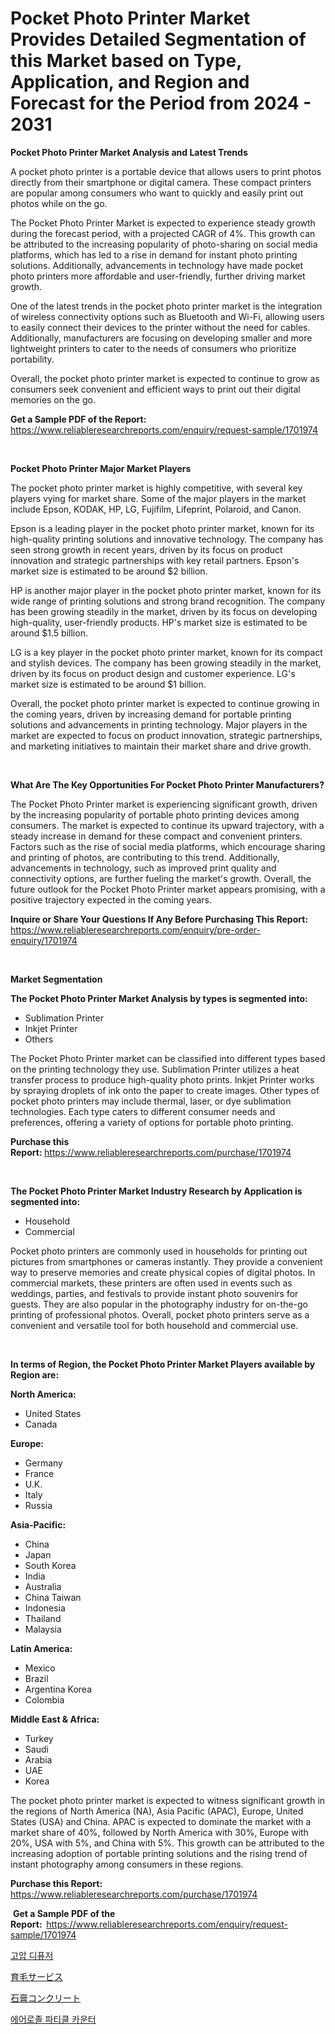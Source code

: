 <p><h1>Pocket Photo Printer Market Provides Detailed Segmentation of this Market based on Type, Application, and Region and Forecast for the Period from 2024 - 2031</h1></p><p><strong>Pocket Photo Printer Market Analysis and Latest Trends</strong></p>
<p><p>A pocket photo printer is a portable device that allows users to print photos directly from their smartphone or digital camera. These compact printers are popular among consumers who want to quickly and easily print out photos while on the go.</p><p>The Pocket Photo Printer Market is expected to experience steady growth during the forecast period, with a projected CAGR of 4%. This growth can be attributed to the increasing popularity of photo-sharing on social media platforms, which has led to a rise in demand for instant photo printing solutions. Additionally, advancements in technology have made pocket photo printers more affordable and user-friendly, further driving market growth.</p><p>One of the latest trends in the pocket photo printer market is the integration of wireless connectivity options such as Bluetooth and Wi-Fi, allowing users to easily connect their devices to the printer without the need for cables. Additionally, manufacturers are focusing on developing smaller and more lightweight printers to cater to the needs of consumers who prioritize portability.</p><p>Overall, the pocket photo printer market is expected to continue to grow as consumers seek convenient and efficient ways to print out their digital memories on the go.</p></p>
<p><strong>Get a Sample PDF of the Report:&nbsp;</strong> <a href="https://www.reliableresearchreports.com/enquiry/request-sample/1701974">https://www.reliableresearchreports.com/enquiry/request-sample/1701974</a></p>
<p>&nbsp;</p>
<p><strong>Pocket Photo Printer Major Market Players</strong></p>
<p><p>The pocket photo printer market is highly competitive, with several key players vying for market share. Some of the major players in the market include Epson, KODAK, HP, LG, Fujifilm, Lifeprint, Polaroid, and Canon.</p><p>Epson is a leading player in the pocket photo printer market, known for its high-quality printing solutions and innovative technology. The company has seen strong growth in recent years, driven by its focus on product innovation and strategic partnerships with key retail partners. Epson's market size is estimated to be around $2 billion.</p><p>HP is another major player in the pocket photo printer market, known for its wide range of printing solutions and strong brand recognition. The company has been growing steadily in the market, driven by its focus on developing high-quality, user-friendly products. HP's market size is estimated to be around $1.5 billion.</p><p>LG is a key player in the pocket photo printer market, known for its compact and stylish devices. The company has been growing steadily in the market, driven by its focus on product design and customer experience. LG's market size is estimated to be around $1 billion.</p><p>Overall, the pocket photo printer market is expected to continue growing in the coming years, driven by increasing demand for portable printing solutions and advancements in printing technology. Major players in the market are expected to focus on product innovation, strategic partnerships, and marketing initiatives to maintain their market share and drive growth.</p></p>
<p>&nbsp;</p>
<p><strong>What Are The Key Opportunities For Pocket Photo Printer Manufacturers?</strong></p>
<p><p>The Pocket Photo Printer market is experiencing significant growth, driven by the increasing popularity of portable photo printing devices among consumers. The market is expected to continue its upward trajectory, with a steady increase in demand for these compact and convenient printers. Factors such as the rise of social media platforms, which encourage sharing and printing of photos, are contributing to this trend. Additionally, advancements in technology, such as improved print quality and connectivity options, are further fueling the market's growth. Overall, the future outlook for the Pocket Photo Printer market appears promising, with a positive trajectory expected in the coming years.</p></p>
<p><strong>Inquire or Share Your Questions If Any Before Purchasing This Report:</strong> <a href="https://www.reliableresearchreports.com/enquiry/pre-order-enquiry/1701974">https://www.reliableresearchreports.com/enquiry/pre-order-enquiry/1701974</a></p>
<p>&nbsp;</p>
<p><strong>Market Segmentation</strong></p>
<p><strong>The Pocket Photo Printer Market Analysis by types is segmented into:</strong></p>
<p><ul><li>Sublimation Printer</li><li>Inkjet Printer</li><li>Others</li></ul></p>
<p><p>The Pocket Photo Printer market can be classified into different types based on the printing technology they use. Sublimation Printer utilizes a heat transfer process to produce high-quality photo prints. Inkjet Printer works by spraying droplets of ink onto the paper to create images. Other types of pocket photo printers may include thermal, laser, or dye sublimation technologies. Each type caters to different consumer needs and preferences, offering a variety of options for portable photo printing.</p></p>
<p><strong>Purchase this Report:&nbsp;</strong><a href="https://www.reliableresearchreports.com/purchase/1701974">https://www.reliableresearchreports.com/purchase/1701974</a></p>
<p>&nbsp;</p>
<p><strong>The Pocket Photo Printer Market Industry Research by Application is segmented into:</strong></p>
<p><ul><li>Household</li><li>Commercial</li></ul></p>
<p><p>Pocket photo printers are commonly used in households for printing out pictures from smartphones or cameras instantly. They provide a convenient way to preserve memories and create physical copies of digital photos. In commercial markets, these printers are often used in events such as weddings, parties, and festivals to provide instant photo souvenirs for guests. They are also popular in the photography industry for on-the-go printing of professional photos. Overall, pocket photo printers serve as a convenient and versatile tool for both household and commercial use.</p></p>
<p>&nbsp;</p>
<p><strong>In terms of Region, the Pocket Photo Printer Market Players available by Region are:</strong></p>
<p>
    <p> <strong> North America: </strong>
        <ul>
            <li>United States</li>
            <li>Canada</li>
        </ul>
        </p> 
    <p> <strong> Europe: </strong>
        <ul>
            <li>Germany</li>
            <li>France</li>
            <li>U.K.</li>
            <li>Italy</li>
            <li>Russia</li>
        </ul>
        </p> 
    <p> <strong> Asia-Pacific: </strong>
        <ul>
            <li>China</li>
            <li>Japan</li>
            <li>South Korea</li>
            <li>India</li>
            <li>Australia</li>
            <li>China Taiwan</li>
            <li>Indonesia</li>
            <li>Thailand</li>
            <li>Malaysia</li>
        </ul>
        </p> 
    <p> <strong> Latin America: </strong>
        <ul>
            <li>Mexico</li>
            <li>Brazil</li>
            <li>Argentina Korea</li>
            <li>Colombia</li>
        </ul>
        </p> 
    <p> <strong> Middle East & Africa: </strong>
        <ul>
            <li>Turkey</li>
            <li>Saudi</li>
            <li>Arabia</li>
            <li>UAE</li>
            <li>Korea</li>
        </ul>
    </p>
    </p>
<p><p>The pocket photo printer market is expected to witness significant growth in the regions of North America (NA), Asia Pacific (APAC), Europe, United States (USA) and China. APAC is expected to dominate the market with a market share of 40%, followed by North America with 30%, Europe with 20%, USA with 5%, and China with 5%. This growth can be attributed to the increasing adoption of portable printing solutions and the rising trend of instant photography among consumers in these regions.</p></p>
<p><strong>Purchase this Report: </strong><a href="https://www.reliableresearchreports.com/purchase/1701974">https://www.reliableresearchreports.com/purchase/1701974</a></p>
<p>&nbsp;<strong>Get a Sample PDF of the Report:&nbsp;&nbsp;</strong><a href="https://www.reliableresearchreports.com/enquiry/request-sample/1701974">https://www.reliableresearchreports.com/enquiry/request-sample/1701974</a></p>
<p><strong></strong></p>
<p><p><a href="https://github.com/JackieFauhey9089475/Market-Research-Report-List-1/blob/main/27403758110.md">고압 디퓨저</a></p><p><a href="https://github.com/one-cool-chick/Market-Research-Report-List-1/blob/main/75068338794.md">育毛サービス</a></p><p><a href="https://github.com/luffiazaza/Market-Research-Report-List-1/blob/main/62234358793.md">石膏コンクリート</a></p><p><a href="https://github.com/Howaoole34545/Market-Research-Report-List-1/blob/main/95587568109.md">에어로졸 파티클 카운터</a></p></p>